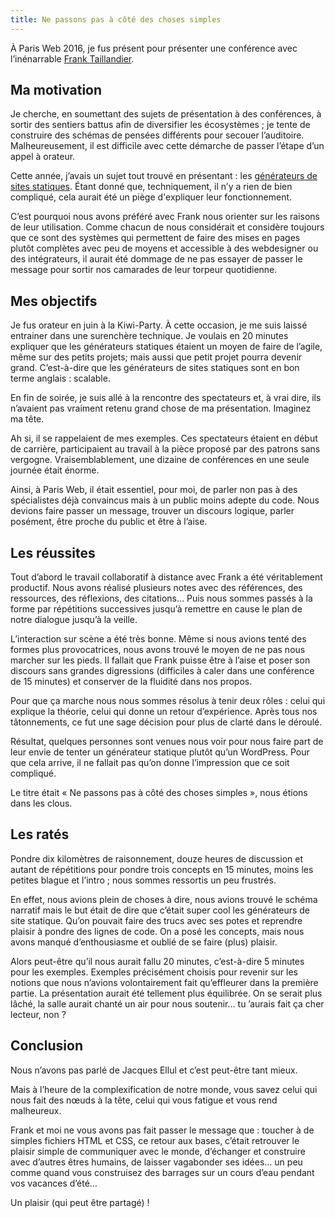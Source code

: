 ```yaml
---
title: Ne passons pas à côté des choses simples
---
```


À Paris Web 2016, je fus présent pour présenter une conférence avec l’inénarrable [Frank Taillandier](http://frank.taillandier.me/2016/10/02/ne-passons-pas-a-cote-des-choses-simples/).

## Ma motivation ##

Je cherche, en soumettant des sujets de présentation à des conférences, à sortir des sentiers battus afin de diversifier les écosystèmes ; je tente de construire des schémas de pensées différents pour secouer l’auditoire. Malheureusement, il est difficile avec cette démarche de passer l’étape d’un appel à orateur.

Cette année, j’avais un sujet tout trouvé en présentant : les [générateurs de sites statiques](https://www.paris-web.fr/2016/conferences/ne-passons-pas-a-cote-des-choses-simples.php). Étant donné que, techniquement, il n’y a rien de bien compliqué, cela aurait été un piège d'expliquer leur fonctionnement.

C’est pourquoi nous avons préféré avec Frank nous orienter sur les raisons de leur utilisation. Comme chacun de nous considérait et considère toujours que ce sont des systèmes qui permettent de faire des mises en pages plutôt complètes avec peu de moyens et accessible à des webdesigner ou des intégrateurs, il aurait été dommage de ne pas essayer de passer le message pour sortir nos camarades de leur torpeur quotidienne.

## Mes objectifs ##

Je fus orateur en juin à la Kiwi-Party. À cette occasion, je me suis laissé entrainer dans une surenchère technique. Je voulais en 20 minutes expliquer que les générateurs statiques étaient un moyen de faire de l’agile, même sur des petits projets; mais aussi que petit projet pourra devenir grand. C’est-à-dire que les générateurs de sites statiques sont en bon terme anglais : scalable.

En fin de soirée, je suis allé à la rencontre des spectateurs et, à vrai dire, ils n’avaient pas vraiment retenu grand chose de ma présentation. Imaginez ma tête.

Ah si, il se rappelaient de mes exemples. Ces spectateurs étaient en début de carrière, participaient au travail à la pièce proposé par des patrons sans vergogne. Vraisemblablement, une dizaine de conférences en une seule journée était énorme.

Ainsi, à Paris Web, il était essentiel, pour moi, de parler non pas à des spécialistes déjà convaincus mais à un public moins adepte du code. Nous devions faire passer un message, trouver un discours logique, parler posément, être proche du public et être à l’aise.

## Les réussites ##

Tout d’abord le travail collaboratif à distance avec Frank a été véritablement productif. Nous avons réalisé plusieurs notes avec des références, des ressources, des réflexions, des citations… Puis nous sommes passés à la forme par répétitions successives jusqu’à remettre en cause le plan de notre dialogue jusqu’à la veille.

L’interaction sur scène a été très bonne. Même si nous avions tenté des formes plus provocatrices, nous avons trouvé le moyen de ne pas nous marcher sur les pieds. Il fallait que Frank puisse être à l’aise et poser son discours sans grandes digressions (difficiles à caler dans une conférence de 15 minutes) et conserver de la fluidité dans nos propos.

Pour que ça marche nous nous sommes résolus à tenir deux rôles : celui qui explique la théorie, celui qui donne un retour d’expérience. Après tous nos tâtonnements, ce fut une sage décision pour plus de clarté dans le déroulé.

Résultat, quelques personnes sont venues nous voir pour nous faire part de leur envie de tenter un générateur statique plutôt qu’un WordPress. Pour que cela arrive, il ne fallait pas qu’on donne l’impression que ce soit compliqué.

Le titre était « Ne passons pas à côté des choses simples », nous étions dans les clous.

## Les ratés ##

Pondre dix kilomètres de raisonnement, douze heures de discussion et autant de répétitions pour pondre trois concepts en 15 minutes, moins les petites blague et l’intro ; nous sommes ressortis un peu frustrés.

En effet, nous avions plein de choses à dire, nous avions trouvé le schéma narratif mais le but était de dire que c’était super cool les générateurs de site statique. Qu’on pouvait faire des trucs avec ses potes et reprendre plaisir à pondre des lignes de code. On a posé les concepts, mais nous avons manqué d’enthousiasme et oublié de se faire (plus) plaisir.

Alors peut-être qu’il nous aurait fallu 20 minutes, c’est-à-dire 5 minutes pour les exemples. Exemples précisément choisis pour revenir sur les notions que nous n’avions volontairement fait qu’effleurer dans la première partie. La présentation aurait été tellement plus équilibrée. On se serait plus lâché, la salle aurait chanté un air pour nous soutenir… tu ’aurais fait ça cher lecteur, non ?

## Conclusion ##

Nous n’avons pas parlé de Jacques Ellul et c’est peut-être tant mieux. 

Mais à l’heure de la complexification de notre monde, vous savez celui qui nous fait des nœuds à la tête, celui qui vous fatigue et vous rend malheureux.

Frank et moi ne vous avons pas fait passer le message que : toucher à de simples fichiers HTML et CSS, ce retour aux bases, c’était retrouver le plaisir simple de communiquer avec le monde, d’échanger et construire avec d’autres êtres humains, de laisser vagabonder ses idées… un peu comme quand vous construisez des barrages sur un cours d’eau pendant vos vacances d’été…

Un plaisir (qui peut être partagé) !
